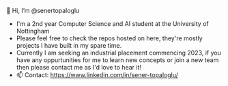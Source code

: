 👋 Hi, I’m @senertopaloglu<br>
- I'm a 2nd year Computer Science and AI student at the University of Nottingham<br>
- Please feel free to check the repos hosted on here, they're mostly projects I have built in my spare time.<br>
- Currently I am seeking an industrial placement commencing 2023, if you have any oppurtunities for me to learn new concepts or join a new team then please contact me as I'd love to hear it!<br>
- 📫 Contact: https://www.linkedin.com/in/sener-topaloglu/<br>

<!--
**senertopaloglu/senertopaloglu** is a ✨ _special_ ✨ repository because its `README.md` (this file) appears on your GitHub profile.

Here are some ideas to get you started:

- 🔭 I’m currently working on ...
- 🌱 I’m currently learning ...
- 👯 I’m looking to collaborate on ...
- 🤔 I’m looking for help with ...
- 💬 Ask me about ...
- 📫 How to reach me: ...
- 😄 Pronouns: ...
- ⚡ Fun fact: ...
-->
